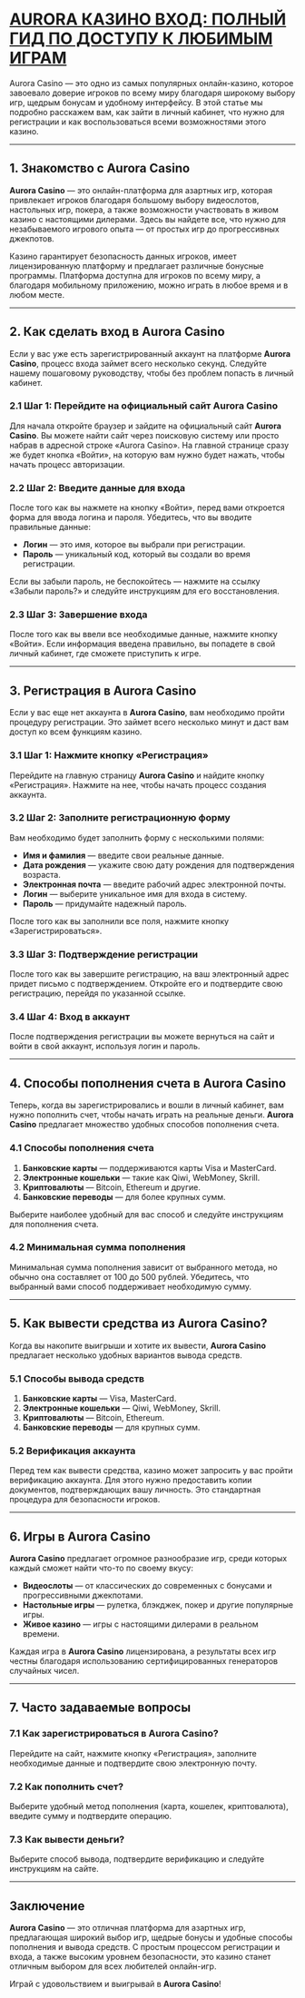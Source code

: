 # [AURORA КАЗИНО ВХОД: ПОЛНЫЙ ГИД ПО ДОСТУПУ К ЛЮБИМЫМ ИГРАМ](https://10trafic-stat2.com/click/668546556bcc6313411604bc/6766/13031/subaccount)

Aurora Casino — это одно из самых популярных онлайн-казино, которое завоевало доверие игроков по всему миру благодаря широкому выбору игр, щедрым бонусам и удобному интерфейсу. В этой статье мы подробно расскажем вам, как зайти в личный кабинет, что нужно для регистрации и как воспользоваться всеми возможностями этого казино.

***

## 1. Знакомство с Aurora Casino

**Aurora Casino** — это онлайн-платформа для азартных игр, которая привлекает игроков благодаря большому выбору видеослотов, настольных игр, покера, а также возможности участвовать в живом казино с настоящими дилерами. Здесь вы найдете все, что нужно для незабываемого игрового опыта — от простых игр до прогрессивных джекпотов.

Казино гарантирует безопасность данных игроков, имеет лицензированную платформу и предлагает различные бонусные программы. Платформа доступна для игроков по всему миру, а благодаря мобильному приложению, можно играть в любое время и в любом месте.

***

## 2. Как сделать вход в Aurora Casino

Если у вас уже есть зарегистрированный аккаунт на платформе **Aurora Casino**, процесс входа займет всего несколько секунд. Следуйте нашему пошаговому руководству, чтобы без проблем попасть в личный кабинет.

### 2.1 Шаг 1: Перейдите на официальный сайт Aurora Casino

Для начала откройте браузер и зайдите на официальный сайт **Aurora Casino**. Вы можете найти сайт через поисковую систему или просто набрав в адресной строке «Aurora Casino». На главной странице сразу же будет кнопка «Войти», на которую вам нужно будет нажать, чтобы начать процесс авторизации.

### 2.2 Шаг 2: Введите данные для входа

После того как вы нажмете на кнопку «Войти», перед вами откроется форма для ввода логина и пароля. Убедитесь, что вы вводите правильные данные:

* **Логин** — это имя, которое вы выбрали при регистрации.
* **Пароль** — уникальный код, который вы создали во время регистрации.

Если вы забыли пароль, не беспокойтесь — нажмите на ссылку «Забыли пароль?» и следуйте инструкциям для его восстановления.

### 2.3 Шаг 3: Завершение входа

После того как вы ввели все необходимые данные, нажмите кнопку «Войти». Если информация введена правильно, вы попадете в свой личный кабинет, где сможете приступить к игре.

***

## 3. Регистрация в Aurora Casino

Если у вас еще нет аккаунта в **Aurora Casino**, вам необходимо пройти процедуру регистрации. Это займет всего несколько минут и даст вам доступ ко всем функциям казино.

### 3.1 Шаг 1: Нажмите кнопку «Регистрация»

Перейдите на главную страницу **Aurora Casino** и найдите кнопку «Регистрация». Нажмите на нее, чтобы начать процесс создания аккаунта.

### 3.2 Шаг 2: Заполните регистрационную форму

Вам необходимо будет заполнить форму с несколькими полями:

* **Имя и фамилия** — введите свои реальные данные.
* **Дата рождения** — укажите свою дату рождения для подтверждения возраста.
* **Электронная почта** — введите рабочий адрес электронной почты.
* **Логин** — выберите уникальное имя для входа в систему.
* **Пароль** — придумайте надежный пароль.

После того как вы заполнили все поля, нажмите кнопку «Зарегистрироваться».

### 3.3 Шаг 3: Подтверждение регистрации

После того как вы завершите регистрацию, на ваш электронный адрес придет письмо с подтверждением. Откройте его и подтвердите свою регистрацию, перейдя по указанной ссылке.

### 3.4 Шаг 4: Вход в аккаунт

После подтверждения регистрации вы можете вернуться на сайт и войти в свой аккаунт, используя логин и пароль.

***

## 4. Способы пополнения счета в Aurora Casino

Теперь, когда вы зарегистрировались и вошли в личный кабинет, вам нужно пополнить счет, чтобы начать играть на реальные деньги. **Aurora Casino** предлагает множество удобных способов пополнения счета.

### 4.1 Способы пополнения счета

1. **Банковские карты** — поддерживаются карты Visa и MasterCard.
2. **Электронные кошельки** — такие как Qiwi, WebMoney, Skrill.
3. **Криптовалюты** — Bitcoin, Ethereum и другие.
4. **Банковские переводы** — для более крупных сумм.

Выберите наиболее удобный для вас способ и следуйте инструкциям для пополнения счета.

### 4.2 Минимальная сумма пополнения

Минимальная сумма пополнения зависит от выбранного метода, но обычно она составляет от 100 до 500 рублей. Убедитесь, что выбранный вами способ поддерживает необходимую сумму.

***

## 5. Как вывести средства из Aurora Casino?

Когда вы накопите выигрыши и хотите их вывести, **Aurora Casino** предлагает несколько удобных вариантов вывода средств.

### 5.1 Способы вывода средств

1. **Банковские карты** — Visa, MasterCard.
2. **Электронные кошельки** — Qiwi, WebMoney, Skrill.
3. **Криптовалюты** — Bitcoin, Ethereum.
4. **Банковские переводы** — для крупных сумм.

### 5.2 Верификация аккаунта

Перед тем как вывести средства, казино может запросить у вас пройти верификацию аккаунта. Для этого нужно предоставить копии документов, подтверждающих вашу личность. Это стандартная процедура для безопасности игроков.

***

## 6. Игры в Aurora Casino

**Aurora Casino** предлагает огромное разнообразие игр, среди которых каждый сможет найти что-то по своему вкусу:

* **Видеослоты** — от классических до современных с бонусами и прогрессивными джекпотами.
* **Настольные игры** — рулетка, блэкджек, покер и другие популярные игры.
* **Живое казино** — игры с настоящими дилерами в реальном времени.

Каждая игра в **Aurora Casino** лицензирована, а результаты всех игр честны благодаря использованию сертифицированных генераторов случайных чисел.

***

## 7. Часто задаваемые вопросы

### 7.1 Как зарегистрироваться в Aurora Casino?

Перейдите на сайт, нажмите кнопку «Регистрация», заполните необходимые данные и подтвердите свою электронную почту.

### 7.2 Как пополнить счет?

Выберите удобный метод пополнения (карта, кошелек, криптовалюта), введите сумму и подтвердите операцию.

### 7.3 Как вывести деньги?

Выберите способ вывода, подтвердите верификацию и следуйте инструкциям на сайте.

***

## Заключение

**Aurora Casino** — это отличная платформа для азартных игр, предлагающая широкий выбор игр, щедрые бонусы и удобные способы пополнения и вывода средств. С простым процессом регистрации и входа, а также высоким уровнем безопасности, это казино станет отличным выбором для всех любителей онлайн-игр.

Играй с удовольствием и выигрывай в **Aurora Casino**!
